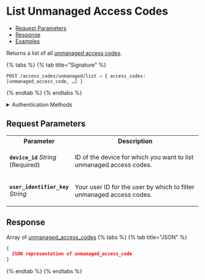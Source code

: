 # List Unmanaged Access Codes

- [Request Parameters](./#request-parameters)
- [Response](./#response)
- [Examples](./#examples)

Returns a list of all [unmanaged access codes](https://docs.seam.co/latest/capability-guides/smart-locks/access-codes/migrating-existing-access-codes).

{% tabs %}
{% tab title="Signature" %}
```
POST /access_codes/unmanaged/list ⇒ { access_codes: [unmanaged_access_code, …] }
```
{% endtab %}
{% endtabs %}

<details>

<summary>Authentication Methods</summary>

- API key
- Client session token
- Personal access token
  <br>Must also include the `seam-workspace` header in the request.

To learn more, see [Authentication](https://docs.seam.co/latest/api/authentication).
</details>

## Request Parameters

<table>
<tr><th style="width:25%">Parameter</th><th>Description</th></tr>
<tr><td><strong><code>device_id</code></strong> <i>String</i> (Required)</td>
<td>

ID of the device for which you want to list unmanaged access codes.
</td></tr>
<tr><td><strong><code>user_identifier_key</code></strong> <i>String</i></td>
<td>

Your user ID for the user by which to filter unmanaged access codes.
</td></tr>
</table>

## Response

Array of [unmanaged\_access\_codes](./)
{% tabs %}
{% tab title="JSON" %}
```json
{
  JSON representation of unmanaged_access_code
}
```
{% endtab %}
{% endtabs %}

